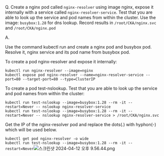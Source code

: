 Q. Create a nginx pod called `nginx-resolver` using image nginx, expose it internally with a service called `nginx-resolver-service`. Test that you are able to look up the service and pod names from within the cluster. Use the image: `busybox:1.28` for dns lookup. Record results in `/root/CKA/nginx.svc` and `/root/CKA/nginx.pod`

A.

Use the command kubectl run and create a nginx pod and busybox pod. Resolve it, nginx service and its pod name from busybox pod.

To create a pod nginx-resolver and expose it internally:

``kubectl run nginx-resolver --image=nginx`` <br>
``kubectl expose pod nginx-resolver --name=nginx-resolver-service --port=80 --target-port=80 --type=ClusterIP`` <br>

To create a pod test-nslookup. Test that you are able to look up the service and pod names from within the cluster:

``kubectl run test-nslookup --image=busybox:1.28 --rm -it --restart=Never -- nslookup nginx-resolver-service`` <br>
``kubectl run test-nslookup --image=busybox:1.28 --rm -it --restart=Never -- nslookup nginx-resolver-service > /root/CKA/nginx.svc`` <br>

Get the IP of the nginx-resolver pod and replace the dots(.) with hyphon(-) which will be used below.

``kubectl get pod nginx-resolver -o wide``<br>
``kubectl run test-nslookup --image=busybox:1.28 --rm -it --restart=Never``![스크린샷 2024-04-12 오후 9.56.44.png](..%2F..%2F..%2F..%2F..%2F..%2F..%2F..%2F..%2F..%2F..%2Fvar%2Ffolders%2Fv1%2Fftd6g8rd2c5fwrjxkc4ll_5r0000gn%2FT%2FTemporaryItems%2FNSIRD_screencaptureui_1NAjvb%2F%EC%8A%A4%ED%81%AC%EB%A6%B0%EC%83%B7%202024-04-12%20%EC%98%A4%ED%9B%84%209.56.44.png)
